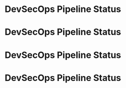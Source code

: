# DevSecOps Pipeline Status
# DevSecOps Pipeline Status
# DevSecOps Pipeline Status
# DevSecOps Pipeline Status

